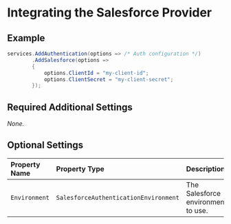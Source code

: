 # Integrating the Salesforce Provider

## Example

```csharp
services.AddAuthentication(options => /* Auth configuration */)
        .AddSalesforce(options =>
        {
            options.ClientId = "my-client-id";
            options.ClientSecret = "my-client-secret";
        });
```

## Required Additional Settings

_None._

## Optional Settings

| Property Name | Property Type | Description | Default Value |
|:--|:--|:--|:--|
| `Environment` | `SalesforceAuthenticationEnvironment` | The Salesforce environment to use. | `SalesforceAuthenticationEnvironment.Production` |
